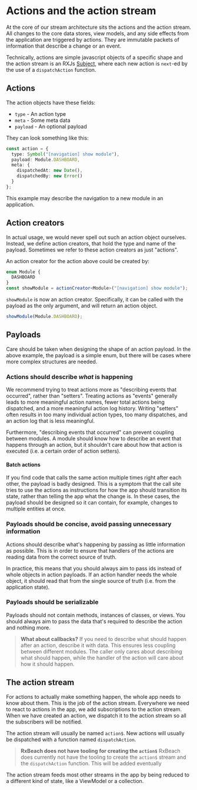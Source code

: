 # Actions and the action stream

At the core of our stream architecture sits the actions and the action stream.
All changes to the core data stores, view models, and any side effects from the
application are triggered by actions. They are immutable packets of information
that describe a change or an event.

Technically, actions are simple javascript objects of a specific shape and the
action stream is an RXJs [Subject](https://rxjs.dev/guide/subject), where each
new action is `next`-ed by the use of a `dispatchAction` function.

## Actions

The action objects have these fields:

- `type` - An action type
- `meta` - Some meta data
- `payload` - An optional payload

They can look something like this:

```typescript
const action = {
  type: Symbol("[navigation] show module"),
  payload: Module.DASHBOARD,
  meta: {
    dispatchedAt: new Date(),
    dispatchedBy: new Error()
  }
};
```

This example may describe the navigation to a new module in an application.

## Action creators

In actual usage, we would never spell out such an action object ourselves.
Instead, we define action creators, that hold the type and name of the payload.
Sometimes we refer to these action creators as just "actions".

An action creator for the action above could be created by:

```typescript
enum Module {
  DASHBOARD
}
const showModule = actionCreator<Module>("[navigation] show module");
```

`showModule` is now an action creator. Specifically, it can be called with the
payload as the only argument, and will return an action object.

```typescript
showModule(Module.DASHBOARD);
```

## Payloads

Care should be taken when designing the shape of an action payload. In the above example, the payload is a simple enum, but there will be cases where more complex structures are needed.

### Actions should describe *what* is happening

We recommend trying to treat actions more as "describing events that occurred", rather than "setters". Treating actions as "events" generally leads to more meaningful action names, fewer total actions being dispatched, and a more meaningful action log history. Writing "setters" often results in too many individual action types, too many dispatches, and an action log that is less meaningful.

Furthermore, "describing events that occurred" can prevent coupling between modules. A module should know how to describe an event that happens through an action, but it shouldn't care about how that action is executed (i.e. a certain order of action setters).

#### Batch actions

If you find code that calls the same action multiple times right after each other, the payload is badly designed. This is a symptom that the call site tries to use the actions as instructions for how the app should transition its state, rather than telling the app what the change is. In these cases, the payload should be designed so it can contain, for example, changes to multiple entities at once.

### Payloads should be concise, avoid passing unnecessary information

Actions should describe what's happening by passing as little information as possible. This is in order to ensure that handlers of the actions are reading data from the correct source of truth.

In practice, this means that you should always aim to pass ids instead of whole objects in action payloads. If an action handler needs the whole object, it should read that from the single source of truth (i.e. from the application state).

### Payloads should be serializable

Payloads should not contain methods, instances of classes, or views. You should always aim to pass the data that's required to describe the action and nothing more.

> **What about callbacks?**
> If you need to describe what should happen after an
> action, describe it with data. This ensures less coupling between different
> modules. The caller only cares about describing what should happen, while the
> handler of the action will care about how it should happen.

## The action stream

For actions to actually make something happen, the whole app needs to know about them. This is the job of the action stream. Everywhere we need to react to actions in the app, we add subscriptions to the action stream. When we have created an action, we dispatch it to the action stream so all the subscribers will be notified.

The action stream will usually be named `action$`. New actions will usually be dispatched with a function named `dispatchAction`.

> **RxBeach does not have tooling for creating the `action$`**
> RxBeach does currently not have the tooling to create the `action$` stream and the
> `dispatchAction` function. This will be added eventually

The action stream feeds most other streams in the app by being reduced to a different kind of state, like a ViewModel or a collection.
